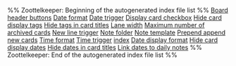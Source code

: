 %% Zoottelkeeper: Beginning of the autogenerated index file list  %%
[Board header buttons](Board%20header%20buttons.md)
[Date format](Date%20format.md)
[Date trigger](Date%20trigger.md)
[Display card checkbox](Display%20card%20checkbox.md)
[Hide card display tags](Hide%20card%20display%20tags.md)
[Hide tags in card titles](Hide%20tags%20in%20card%20titles.md)
[Lane width](Lane%20width.md)
[Maximum number of archived cards](Maximum%20number%20of%20archived%20cards.md)
[New line trigger](New%20line%20trigger.md)
[Note folder](Note%20folder.md)
[Note template](Note%20template.md)
[Prepend append new cards](Prepend%20append%20new%20cards.md)
[Time format](Time%20format.md)
[Time trigger](Time%20trigger.md)
[index](index.md)
[Date display format](Date%20display%20format.md)
[Hide card display dates](Hide%20card%20display%20dates.md)
[Hide dates in card titles](Hide%20dates%20in%20card%20titles.md)
[Link dates to daily notes](Link%20dates%20to%20daily%20notes.md)
%% Zoottelkeeper: End of the autogenerated index file list  %%
